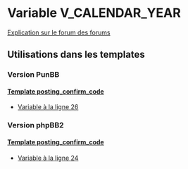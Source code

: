 # Variable V_CALENDAR_YEAR
[Explication sur le forum des forums](http://forum.forumactif.com/t294113-listing-des-variables#V_CALENDAR_YEAR)
## Utilisations dans les templates
### Version PunBB
#### [Template posting_confirm_code](punbb/posting_confirm_code.md)
* [Variable à la ligne 26](../punbb/posting_confirm_code.tpl#L26)
### Version phpBB2
#### [Template posting_confirm_code](subsilver/posting_confirm_code.md)
* [Variable à la ligne 24](../subsilver/posting_confirm_code.tpl#L24)